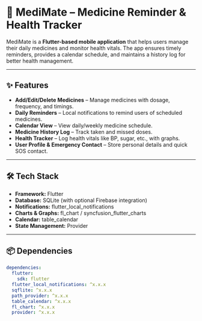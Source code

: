 # 📱 MediMate – Medicine Reminder & Health Tracker  

MediMate is a **Flutter-based mobile application** that helps users manage their daily medicines and monitor health vitals. The app ensures timely reminders, provides a calendar schedule, and maintains a history log for better health management.  

---

## ✨ Features  

- **Add/Edit/Delete Medicines** – Manage medicines with dosage, frequency, and timings.  
- **Daily Reminders** – Local notifications to remind users of scheduled medicines.  
- **Calendar View** – View daily/weekly medicine schedule.  
- **Medicine History Log** – Track taken and missed doses.  
- **Health Tracker** – Log health vitals like BP, sugar, etc., with graphs.  
- **User Profile & Emergency Contact** – Store personal details and quick SOS contact.  

---

## 🛠️ Tech Stack  

- **Framework:** Flutter  
- **Database:** SQLite (with optional Firebase integration)  
- **Notifications:** flutter_local_notifications  
- **Charts & Graphs:** fl_chart / syncfusion_flutter_charts  
- **Calendar:** table_calendar  
- **State Management:** Provider  

---

## 📦 Dependencies  

```yaml
dependencies:
  flutter:
    sdk: flutter
  flutter_local_notifications: ^x.x.x
  sqflite: ^x.x.x
  path_provider: ^x.x.x
  table_calendar: ^x.x.x
  fl_chart: ^x.x.x
  provider: ^x.x.x
